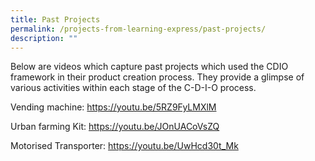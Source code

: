 ```yaml
---
title: Past Projects
permalink: /projects-from-learning-express/past-projects/
description: ""
---
```

Below are videos which capture past projects which used the CDIO framework in their product creation process. They provide a glimpse of various activities within each stage of the C-D-I-O process.

Vending machine: https://youtu.be/5RZ9FyLMXlM

Urban farming Kit: https://youtu.be/JOnUACoVsZQ

Motorised Transporter: https://youtu.be/UwHcd30t_Mk

